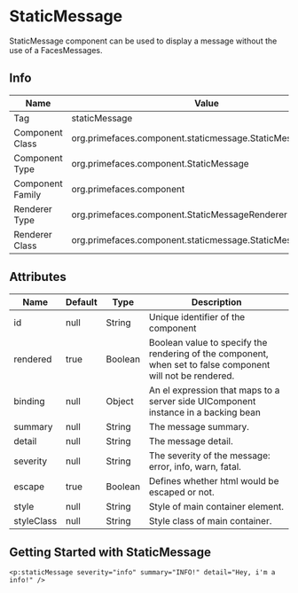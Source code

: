 # StaticMessage

StaticMessage component can be used to display a message without the use of a FacesMessages. 

## Info

| Name | Value |
| --- | --- |
| Tag | staticMessage
| Component Class | org.primefaces.component.staticmessage.StaticMessage
| Component Type | org.primefaces.component.StaticMessage
| Component Family | org.primefaces.component |
| Renderer Type | org.primefaces.component.StaticMessageRenderer
| Renderer Class | org.primefaces.component.staticmessage.StaticMessageRender

## Attributes

| Name | Default | Type | Description | 
| --- | --- | --- | --- |
id | null | String | Unique identifier of the component
rendered | true | Boolean | Boolean value to specify the rendering of the component, when set to false component will not be rendered.
binding | null | Object | An el expression that maps to a server side UIComponent instance in a backing bean
summary | null | String | The message summary.
detail | null | String | The message detail.
severity | null | String | The severity of the message: error, info, warn, fatal.
escape | true | Boolean | Defines whether html would be escaped or not.
style | null | String | Style of main container element.
styleClass | null | String | Style class of main container.


## Getting Started with StaticMessage

```xhtml
<p:staticMessage severity="info" summary="INFO!" detail="Hey, i'm a info!" />
```

